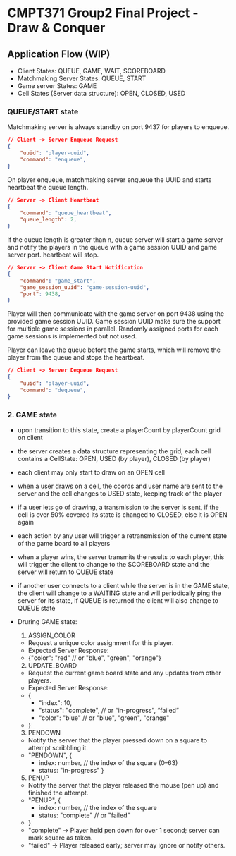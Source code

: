 # CMPT371 Group2 Final Project - Draw & Conquer

## Application Flow (WIP)

- Client States: QUEUE, GAME, WAIT, SCOREBOARD
- Matchmaking Server States: QUEUE, START
- Game server States: GAME
- Cell States (Server data structure): OPEN, CLOSED, USED

### QUEUE/START state

Matchmaking server is always standby on port 9437 for players to enqueue.

```json
// Client -> Server Enqueue Request
{
    "uuid": "player-uuid",
    "command": "enqueue",
}
```

On player enqueue, matchmaking server enqueue the UUID and starts heartbeat the queue length.

```json
// Server -> Client Heartbeat
{
    "command": "queue_heartbeat",
    "queue_length": 2,
}
```

If the queue length is greater than n, queue server will start a game server and notify the players in the queue with a game session UUID and game server port. heartbeat will stop.

```json
// Server -> Client Game Start Notification
{
    "command": "game_start",
    "game_session_uuid": "game-session-uuid",
    "port": 9438,
}
```

Player will then communicate with the game server on port 9438 using the provided game session UUID. Game session UUID make sure the support for multiple game sessions in parallel. Randomly assigned ports for each game sessions is implemented but not used.

Player can leave the queue before the game starts, which will remove the player from the queue and stops the heartbeat.

```json
// Client -> Server Dequeue Request
{
    "uuid": "player-uuid",
    "command": "dequeue",
}
```

### 2. GAME state

- upon transition to this state, create a playerCount by playerCount grid on client
- the server creates a data structure representing the grid, each cell contains a CellState: OPEN, USED (by player), CLOSED (by player)
- each client may only start to draw on an OPEN cell
- when a user draws on a cell, the coords and user name are sent to the server and the cell changes to USED state, keeping track of the player
- if a user lets go of drawing, a transmission to the server is sent, if the cell is over 50% covered its state is changed to CLOSED, else it is OPEN again
- each action by any user will trigger a retransmission of the current state of the game board to all players
- when a player wins, the server transmits the results to each player, this will trigger the client to change to the SCOREBOARD state and the server will return to QUEUE state
- if another user connects to a client while the server is in the GAME state, the client will change to a WAITING state and will periodically ping the server for its state, if QUEUE is returned the client will also change to QUEUE state

- Druring GAME state:
  
  1. ASSIGN_COLOR
  - Request a unique color assignment for this player.
  - Expected Server Response:
  - {"color": "red" // or "blue", "green", "orange"}
  
  2. UPDATE_BOARD
  - Request the current game board state and any updates from other players.
  - Expected Server Response:
  - {
    - "index": 10,
    - "status": "complete", // or “in-progress”, “failed”
    - "color": "blue"  // or "blue", "green", "orange"
  - }
  
  3. PENDOWN
  - Notify the server that the player pressed down on a square to attempt scribbling it.
  - "PENDOWN", {
    - index: number,         // the index of the square (0–63)
    - status: "in-progress"  }
  
  5. PENUP
  - Notify the server that the player released the mouse (pen up) and finished the attempt.
  - "PENUP", {
    - index: number,      // the index of the square
    - status: "complete" // or "failed"
  - }
  - "complete" -> Player held pen down for over 1 second; server can mark square as taken.
  - "failed" -> Player released early; server may ignore or notify others.
